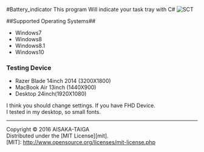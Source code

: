 #Battery_indicator
This program Will indicate your task tray with C#
![SCT](http://i.imgur.com/WVB3hZT.png)


##Supported Operating Systems##
- Windows7
- Windows8
- Windows8.1
- Windows10

### Testing Device ###

- Razer Blade 14inch 2014 (3200X1800)
- MacBook Air 13inch (1440X900)
- Desktop 24inch(1920X1080)

 I think you should change settings. If you have FHD Device.<br>
 I tested in my desktop, so small fonts.

----------
Copyright &copy; 2016 AISAKA-TAIGA  
Distributed under the [MIT License][mit].  
[MIT]: http://www.opensource.org/licenses/mit-license.php
